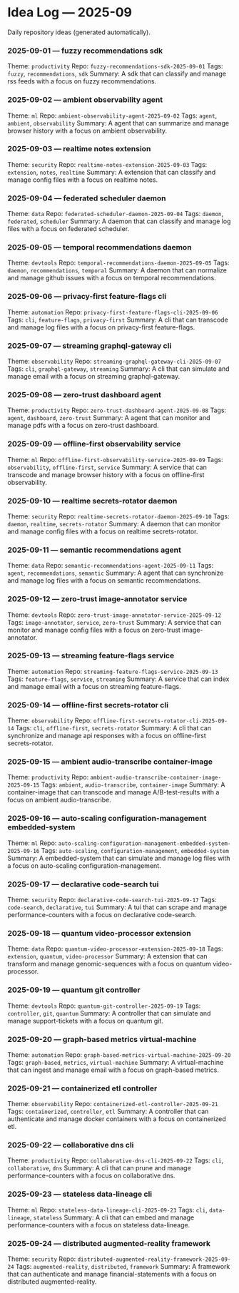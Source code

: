 # Idea Log — 2025-09

Daily repository ideas (generated automatically).

### 2025-09-01 — fuzzy recommendations sdk
Theme: `productivity`
Repo: `fuzzy-recommendations-sdk-2025-09-01`
Tags: `fuzzy`, `recommendations`, `sdk`
Summary: A sdk that can classify and manage rss feeds with a focus on fuzzy recommendations.

### 2025-09-02 — ambient observability agent
Theme: `ml`
Repo: `ambient-observability-agent-2025-09-02`
Tags: `agent`, `ambient`, `observability`
Summary: A agent that can summarize and manage browser history with a focus on ambient observability.

### 2025-09-03 — realtime notes extension
Theme: `security`
Repo: `realtime-notes-extension-2025-09-03`
Tags: `extension`, `notes`, `realtime`
Summary: A extension that can classify and manage config files with a focus on realtime notes.

### 2025-09-04 — federated scheduler daemon
Theme: `data`
Repo: `federated-scheduler-daemon-2025-09-04`
Tags: `daemon`, `federated`, `scheduler`
Summary: A daemon that can classify and manage log files with a focus on federated scheduler.

### 2025-09-05 — temporal recommendations daemon
Theme: `devtools`
Repo: `temporal-recommendations-daemon-2025-09-05`
Tags: `daemon`, `recommendations`, `temporal`
Summary: A daemon that can normalize and manage github issues with a focus on temporal recommendations.

### 2025-09-06 — privacy-first feature-flags cli
Theme: `automation`
Repo: `privacy-first-feature-flags-cli-2025-09-06`
Tags: `cli`, `feature-flags`, `privacy-first`
Summary: A cli that can transcode and manage log files with a focus on privacy-first feature-flags.

### 2025-09-07 — streaming graphql-gateway cli
Theme: `observability`
Repo: `streaming-graphql-gateway-cli-2025-09-07`
Tags: `cli`, `graphql-gateway`, `streaming`
Summary: A cli that can simulate and manage email with a focus on streaming graphql-gateway.

### 2025-09-08 — zero-trust dashboard agent
Theme: `productivity`
Repo: `zero-trust-dashboard-agent-2025-09-08`
Tags: `agent`, `dashboard`, `zero-trust`
Summary: A agent that can monitor and manage pdfs with a focus on zero-trust dashboard.

### 2025-09-09 — offline-first observability service
Theme: `ml`
Repo: `offline-first-observability-service-2025-09-09`
Tags: `observability`, `offline-first`, `service`
Summary: A service that can transcode and manage browser history with a focus on offline-first observability.

### 2025-09-10 — realtime secrets-rotator daemon
Theme: `security`
Repo: `realtime-secrets-rotator-daemon-2025-09-10`
Tags: `daemon`, `realtime`, `secrets-rotator`
Summary: A daemon that can monitor and manage config files with a focus on realtime secrets-rotator.

### 2025-09-11 — semantic recommendations agent
Theme: `data`
Repo: `semantic-recommendations-agent-2025-09-11`
Tags: `agent`, `recommendations`, `semantic`
Summary: A agent that can synchronize and manage log files with a focus on semantic recommendations.

### 2025-09-12 — zero-trust image-annotator service
Theme: `devtools`
Repo: `zero-trust-image-annotator-service-2025-09-12`
Tags: `image-annotator`, `service`, `zero-trust`
Summary: A service that can monitor and manage config files with a focus on zero-trust image-annotator.

### 2025-09-13 — streaming feature-flags service
Theme: `automation`
Repo: `streaming-feature-flags-service-2025-09-13`
Tags: `feature-flags`, `service`, `streaming`
Summary: A service that can index and manage email with a focus on streaming feature-flags.

### 2025-09-14 — offline-first secrets-rotator cli
Theme: `observability`
Repo: `offline-first-secrets-rotator-cli-2025-09-14`
Tags: `cli`, `offline-first`, `secrets-rotator`
Summary: A cli that can synchronize and manage api responses with a focus on offline-first secrets-rotator.

### 2025-09-15 — ambient audio-transcribe container-image
Theme: `productivity`
Repo: `ambient-audio-transcribe-container-image-2025-09-15`
Tags: `ambient`, `audio-transcribe`, `container-image`
Summary: A container-image that can transcode and manage A/B-test-results with a focus on ambient audio-transcribe.

### 2025-09-16 — auto-scaling configuration-management embedded-system
Theme: `ml`
Repo: `auto-scaling-configuration-management-embedded-system-2025-09-16`
Tags: `auto-scaling`, `configuration-management`, `embedded-system`
Summary: A embedded-system that can simulate and manage log files with a focus on auto-scaling configuration-management.

### 2025-09-17 — declarative code-search tui
Theme: `security`
Repo: `declarative-code-search-tui-2025-09-17`
Tags: `code-search`, `declarative`, `tui`
Summary: A tui that can scrape and manage performance-counters with a focus on declarative code-search.

### 2025-09-18 — quantum video-processor extension
Theme: `data`
Repo: `quantum-video-processor-extension-2025-09-18`
Tags: `extension`, `quantum`, `video-processor`
Summary: A extension that can transform and manage genomic-sequences with a focus on quantum video-processor.

### 2025-09-19 — quantum git controller
Theme: `devtools`
Repo: `quantum-git-controller-2025-09-19`
Tags: `controller`, `git`, `quantum`
Summary: A controller that can simulate and manage support-tickets with a focus on quantum git.

### 2025-09-20 — graph-based metrics virtual-machine
Theme: `automation`
Repo: `graph-based-metrics-virtual-machine-2025-09-20`
Tags: `graph-based`, `metrics`, `virtual-machine`
Summary: A virtual-machine that can ingest and manage email with a focus on graph-based metrics.

### 2025-09-21 — containerized etl controller
Theme: `observability`
Repo: `containerized-etl-controller-2025-09-21`
Tags: `containerized`, `controller`, `etl`
Summary: A controller that can authenticate and manage docker containers with a focus on containerized etl.

### 2025-09-22 — collaborative dns cli
Theme: `productivity`
Repo: `collaborative-dns-cli-2025-09-22`
Tags: `cli`, `collaborative`, `dns`
Summary: A cli that can prune and manage performance-counters with a focus on collaborative dns.

### 2025-09-23 — stateless data-lineage cli
Theme: `ml`
Repo: `stateless-data-lineage-cli-2025-09-23`
Tags: `cli`, `data-lineage`, `stateless`
Summary: A cli that can embed and manage performance-counters with a focus on stateless data-lineage.

### 2025-09-24 — distributed augmented-reality framework
Theme: `security`
Repo: `distributed-augmented-reality-framework-2025-09-24`
Tags: `augmented-reality`, `distributed`, `framework`
Summary: A framework that can authenticate and manage financial-statements with a focus on distributed augmented-reality.
